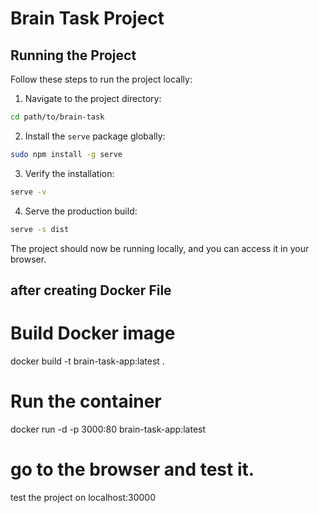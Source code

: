 # Brain Task Project

## Running the Project

Follow these steps to run the project locally:

1. Navigate to the project directory:

```bash
cd path/to/brain-task 
```

2. Install the `serve` package globally:

```bash
sudo npm install -g serve
```

3. Verify the installation:

```bash
serve -v
```

4. Serve the production build:

```bash
serve -s dist
```

The project should now be running locally, and you can access it in your browser.

## after creating Docker File

# Build Docker image
docker build -t brain-task-app:latest .

# Run the container
docker run -d -p 3000:80 brain-task-app:latest

# go to the browser and test it.
test the project on localhost:30000



